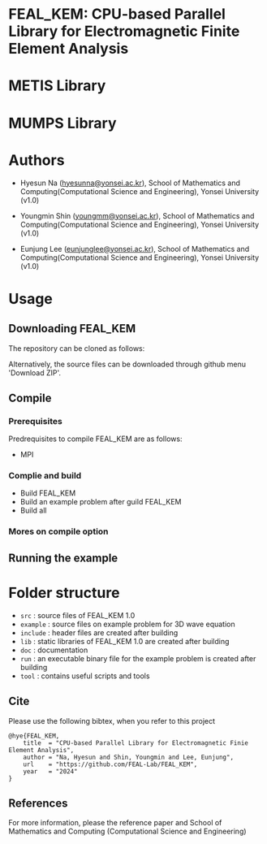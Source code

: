 # FEAL_KEM: CPU-based Parallel Library for Electromagnetic Finite Element Analysis


# METIS Library 



# MUMPS Library



# Authors
+ Hyesun Na (hyesunna@yonsei.ac.kr), School of Mathematics and Computing(Computational Science and Engineering), Yonsei University (v1.0)

+ Youngmin Shin (youngmm@yonsei.ac.kr), School of Mathematics and Computing(Computational Science and Engineering), Yonsei University (v1.0)

+ Eunjung Lee (eunjunglee@yonsei.ac.kr), School of Mathematics and Computing(Computational Science and Engineering), Yonsei University (v1.0)


# Usage

## Downloading FEAL_KEM
The repository can be cloned as follows:

Alternatively, the source files can be downloaded through github menu 'Download ZIP'.

## Compile
### Prerequisites
Predrequisites to compile FEAL_KEM are as follows:
+ MPI
### Complie and build
+ Build FEAL_KEM
+ Build an example problem after guild FEAL_KEM
+ Build all
### Mores on compile option

## Running the example

# Folder structure
+ `src` : source files of FEAL_KEM 1.0
+ `example` : source files on example problem for 3D wave equation
+ `include` : header files are created after building
+ `lib` : static libraries of FEAL_KEM 1.0 are created after building
+ `doc` : documentation
+ `run` : an executable binary file for the example problem is created after building
+ `tool` : contains useful scripts and tools

## Cite
Please use the following bibtex, when you refer to this project

```
@hye{FEAL_KEM,
    title  = "CPU-based Parallel Library for Electromagnetic Finie Element Analysis",
    author = "Na, Hyesun and Shin, Youngmin and Lee, Eunjung",
    url    = "https://github.com/FEAL-Lab/FEAL_KEM",
    year   = "2024"
}
```

## References
For more information, please the reference paper and School of Mathematics and Computing (Computational Science and Engineering)

